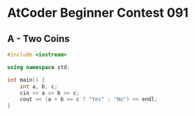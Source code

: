 # AtCoder Beginner Contest 091
## A - Two Coins
```cpp
#include <iostream>

using namespace std;

int main() {
    int a, b, c;
    cin >> a >> b >> c;
    cout << (a + b >= c ? "Yes" : "No") << endl;
}
```
